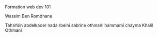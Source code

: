 Formation web dev 101


Wassim Ben Romdhane

TahaYsin
abdelkader
nada rbeihi
sabrine othmani
hammami chayma
Khalil Othmani